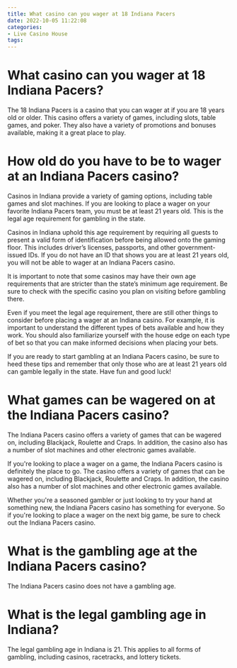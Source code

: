 ```yaml
---
title: What casino can you wager at 18 Indiana Pacers
date: 2022-10-05 11:22:08
categories:
- Live Casino House
tags:
---
```



#  What casino can you wager at 18 Indiana Pacers?

The 18 Indiana Pacers is a casino that you can wager at if you are 18 years old or older. This casino offers a variety of games, including slots, table games, and poker. They also have a variety of promotions and bonuses available, making it a great place to play.

#  How old do you have to be to wager at an Indiana Pacers casino?

Casinos in Indiana provide a variety of gaming options, including table games and slot machines. If you are looking to place a wager on your favorite Indiana Pacers team, you must be at least 21 years old. This is the legal age requirement for gambling in the state.

Casinos in Indiana uphold this age requirement by requiring all guests to present a valid form of identification before being allowed onto the gaming floor. This includes driver’s licenses, passports, and other government-issued IDs. If you do not have an ID that shows you are at least 21 years old, you will not be able to wager at an Indiana Pacers casino.

It is important to note that some casinos may have their own age requirements that are stricter than the state’s minimum age requirement. Be sure to check with the specific casino you plan on visiting before gambling there.

Even if you meet the legal age requirement, there are still other things to consider before placing a wager at an Indiana casino. For example, it is important to understand the different types of bets available and how they work. You should also familiarize yourself with the house edge on each type of bet so that you can make informed decisions when placing your bets.

If you are ready to start gambling at an Indiana Pacers casino, be sure to heed these tips and remember that only those who are at least 21 years old can gamble legally in the state. Have fun and good luck!

#  What games can be wagered on at the Indiana Pacers casino?

The Indiana Pacers casino offers a variety of games that can be wagered on, including Blackjack, Roulette and Craps. In addition, the casino also has a number of slot machines and other electronic games available.

If you're looking to place a wager on a game, the Indiana Pacers casino is definitely the place to go. The casino offers a variety of games that can be wagered on, including Blackjack, Roulette and Craps. In addition, the casino also has a number of slot machines and other electronic games available.

Whether you're a seasoned gambler or just looking to try your hand at something new, the Indiana Pacers casino has something for everyone. So if you're looking to place a wager on the next big game, be sure to check out the Indiana Pacers casino.

#  What is the gambling age at the Indiana Pacers casino?

The Indiana Pacers casino does not have a gambling age.

#  What is the legal gambling age in Indiana?

The legal gambling age in Indiana is 21. This applies to all forms of gambling, including casinos, racetracks, and lottery tickets.